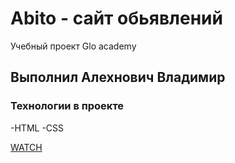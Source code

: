 # Abito - сайт обьявлений
Учебный проект Glo academy

## Выполнил Алехнович Владимир

### Технологии в проекте
-HTML
-CSS

[WATCH](https://alehnovich-vladimir.github.io/Abito/)

